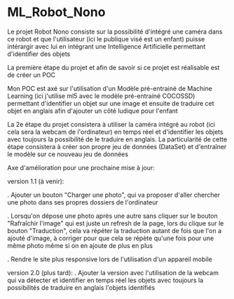 # ML_Robot_Nono
 Le projet Robot Nono consiste sur la possibilité d'intégré une caméra dans ce robot et que l'utilisateur (ici le publique visé est un enfant) puisse intérargir avec lui en intégrant une Intelligence Artificielle permettant d'identifier des objets

La première étape du projet et afin de savoir si ce projet est réalisable est de créer un POC

Mon POC est axé sur l'utilisation d'un Modèle pré-entrainé de Machine Learning (ici j'utilise ml5 avec le modèle pré-entrainé COCOSSD) permettant d'identifier un objet sur une image et ensuite de traduire cet objet en anglais afin d'ajouter un côté ludique pour l'enfant

La 2e étape du projet consistera à utiliser la caméra intégré au robot (ici cela sera la webcam de l'ordinateur) en temps réel et d'identifier les objets avec toujours la possibilité de le traduire en anglais.
La particularité de cette étape consistera à créer son propre jeu de données (DataSet) et d'entraîner le modèle sur ce nouveau jeu de données


Axe d'amélioration pour une prochaine mise à jour:

version 1.1 (à venir):
 
 . Ajouter un bouton "Charger une photo", qui va proposer d'aller chercher une photo dans ses propres dossiers de l'ordinateur

 . Lorsqu'on dépose une photo après une autre sans cliquer sur le bouton "Rafraîchir l'image" qui est juste un refresh de la page, lors du clique sur le bouton "Traduction", cela va répéter la traduction autant de fois que l'on a ajouté d'image, à corriger pour que cela se répète qu'une fois pour une même photo même si on en ajoute de plus en plus
 
 . Rendre le site plus responsive lors de l'utilisation d'un appareil mobile
 
version 2.0 (plus tard):
 . Ajouter la version avec l'utilisation de la webcam qui va détecter et identifier en temps réel les objets avec toujours la possibilités de traduire en anglais l'objets identifiés
